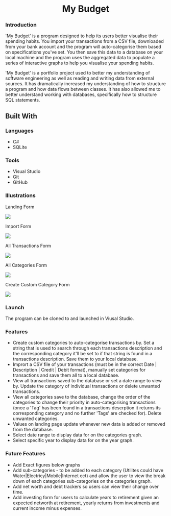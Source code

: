 <h1 align="center">My Budget</h1>

<div align="left">
  <h3> Introduction </h3>
    <p>
      'My Budget' is a program designed to help its users better visualise their spending habits. 
      You import your transactions from a CSV file, downloaded from your bank account and the program will 
      auto-categorise them based on specifications you've set.
      You then save this data to a database on your local machine and the program uses the aggregated data to populate a series of interactive graphs
      to help you visualise your spending habits.
    </p>
    <p>
      'My Budget' is a portfolio project used to better my understanding of software engineering as well as reading and writing data from external sources.
      It has dramatically increased my understanding of how to structure a program and how data flows between classes. It has also allowed me to better
      understand working with databases, specifically how to structure SQL statements.     
    </p>
<div>

<div align="left">
  <h2>Built With</h2>
  <h3>Languages</h3>
  <ul>
   <li>C#</li>
   <li>SQLite</li>
  </ul>

  <h3> Tools </h3>
  <ul>
   <li>Visual Studio</li>
   <li>Git</li>
   <li>GitHub</li>
  </ul>
</div>

<div>
  <h3> Illustrations </h3>
    <p>Landing Form</p>
    <img src="https://user-images.githubusercontent.com/17680671/189035115-733eae28-5dcb-4d4d-ad35-284b544589e7.png">
    <p>Import Form</p>
    <img src="https://user-images.githubusercontent.com/17680671/189026348-91dcab6b-00e2-4590-afa0-42b6431183bd.png">
    <p>All Transactions Form</p>
    <img src="https://user-images.githubusercontent.com/17680671/189026383-6b7f7286-cad7-4f0e-b147-27c309227752.png">
    <p>All Categories Form</p>
    <img src="https://user-images.githubusercontent.com/17680671/189026364-9da972ca-48ae-4e31-bfe6-488c600bee40.png">
    <p>Create Custom Category Form</p>
    <img src="https://user-images.githubusercontent.com/17680671/189023273-0f9663b3-d6c8-45b7-a71e-61b89afdddf1.jpg">
</div>

<div>
  <h3> Launch </h3>
    <p>
      The program can be cloned to and launched in Viusal Studio.
    </p>
</div>
  
<div>
  <h3> Features </h3>
  <ul>
    <li> Create custom categories to auto-categorise transactions by. Set a string that is used to search through each transactions description
    and the corresponding category it'll be set to if that string is found in a transactions description. Save them to your local database. </li>
    <li> Imprort a CSV file of your transactions (must be in the correct Date | Description | Credit | Debit format), manually set categories for
    transactions and save them all to a local database.</li>            
    <li> View all transactions saved to the database or set a date range to view by. Update the category of individual transactions or delete unwanted
    transactions. </li>
    <li> View all categories save to the database, change the order of the categories to change their priority in auto-categorising transactions (once a
    'Tag' has been found in a transactions descrption it returns its corresponding category and no further 'Tags' are checked for). Delete unwanted
    categories. </li>
    <li> Values on landing page update whenever new data is added or removed from the database. </li>
    <li> Select date range to display data for on the categories graph. </li>
    <li> Select specific year to display data for on the year graph. </li>
  </ul>
</div>  

<div>
  <h3> Future Features </h3>
  <ul>
    <li> Add Exact figures below graphs </li>
    <li> Add sub-categories - to be added to each category (Utilites could have Water|Electricy|Mobile|Internet ect) and allow the user to view the break
    down of each categories sub-categories on the categories graph. </li>
    <li> Add net worth and debt trackers so users can view their change over time. </li>            
    <li> Add investing form for users to calculate years to retirement given an expected networth at retirement, yearly returns from investments and
    current income minus expenses. </li>
  </ul>
</div>
